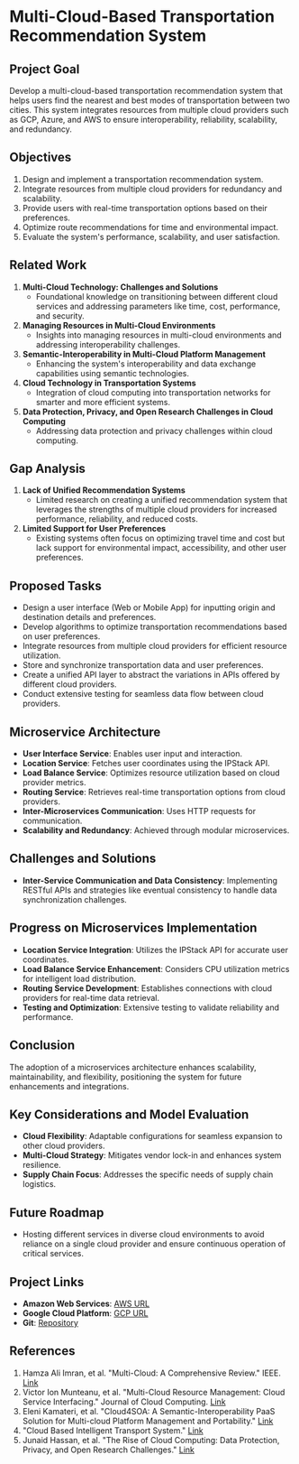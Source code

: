 # Multi-Cloud-Based Transportation Recommendation System

## Project Goal
Develop a multi-cloud-based transportation recommendation system that helps users find the nearest and best modes of transportation between two cities. This system integrates resources from multiple cloud providers such as GCP, Azure, and AWS to ensure interoperability, reliability, scalability, and redundancy.

## Objectives
1. Design and implement a transportation recommendation system.
2. Integrate resources from multiple cloud providers for redundancy and scalability.
3. Provide users with real-time transportation options based on their preferences.
4. Optimize route recommendations for time and environmental impact.
5. Evaluate the system's performance, scalability, and user satisfaction.

## Related Work
1. **Multi-Cloud Technology: Challenges and Solutions**
   - Foundational knowledge on transitioning between different cloud services and addressing parameters like time, cost, performance, and security.
2. **Managing Resources in Multi-Cloud Environments**
   - Insights into managing resources in multi-cloud environments and addressing interoperability challenges.
3. **Semantic-Interoperability in Multi-Cloud Platform Management**
   - Enhancing the system's interoperability and data exchange capabilities using semantic technologies.
4. **Cloud Technology in Transportation Systems**
   - Integration of cloud computing into transportation networks for smarter and more efficient systems.
5. **Data Protection, Privacy, and Open Research Challenges in Cloud Computing**
   - Addressing data protection and privacy challenges within cloud computing.

## Gap Analysis
1. **Lack of Unified Recommendation Systems**
   - Limited research on creating a unified recommendation system that leverages the strengths of multiple cloud providers for increased performance, reliability, and reduced costs.
2. **Limited Support for User Preferences**
   - Existing systems often focus on optimizing travel time and cost but lack support for environmental impact, accessibility, and other user preferences.

## Proposed Tasks
- Design a user interface (Web or Mobile App) for inputting origin and destination details and preferences.
- Develop algorithms to optimize transportation recommendations based on user preferences.
- Integrate resources from multiple cloud providers for efficient resource utilization.
- Store and synchronize transportation data and user preferences.
- Create a unified API layer to abstract the variations in APIs offered by different cloud providers.
- Conduct extensive testing for seamless data flow between cloud providers.

## Microservice Architecture
- **User Interface Service**: Enables user input and interaction.
- **Location Service**: Fetches user coordinates using the IPStack API.
- **Load Balance Service**: Optimizes resource utilization based on cloud provider metrics.
- **Routing Service**: Retrieves real-time transportation options from cloud providers.
- **Inter-Microservices Communication**: Uses HTTP requests for communication.
- **Scalability and Redundancy**: Achieved through modular microservices.

## Challenges and Solutions
- **Inter-Service Communication and Data Consistency**: Implementing RESTful APIs and strategies like eventual consistency to handle data synchronization challenges.

## Progress on Microservices Implementation
- **Location Service Integration**: Utilizes the IPStack API for accurate user coordinates.
- **Load Balance Service Enhancement**: Considers CPU utilization metrics for intelligent load distribution.
- **Routing Service Development**: Establishes connections with cloud providers for real-time data retrieval.
- **Testing and Optimization**: Extensive testing to validate reliability and performance.

## Conclusion
The adoption of a microservices architecture enhances scalability, maintainability, and flexibility, positioning the system for future enhancements and integrations.

## Key Considerations and Model Evaluation
- **Cloud Flexibility**: Adaptable configurations for seamless expansion to other cloud providers.
- **Multi-Cloud Strategy**: Mitigates vendor lock-in and enhances system resilience.
- **Supply Chain Focus**: Addresses the specific needs of supply chain logistics.

## Future Roadmap
- Hosting different services in diverse cloud environments to avoid reliance on a single cloud provider and ensure continuous operation of critical services.

## Project Links
- **Amazon Web Services**: [AWS URL](http://3.144.72.249)
- **Google Cloud Platform**: [GCP URL](https://tribal-bay-407302.oa.r.appspot.com)
- **Git**: [Repository](https://github.com/harshinimnr/Multi-cloud)

## References
1. Hamza Ali Imran, et al. "Multi-Cloud: A Comprehensive Review." IEEE. [Link](https://ieeexplore.ieee.org/abstract/document/9318176)
2. Victor Ion Munteanu, et al. "Multi-Cloud Resource Management: Cloud Service Interfacing." Journal of Cloud Computing. [Link](https://link.springer.com/article/10.1186/2192-113X-3-3)
3. Eleni Kamateri, et al. "Cloud4SOA: A Semantic-Interoperability PaaS Solution for Multi-cloud Platform Management and Portability." [Link](https://link.springer.com/chapter/10.1007/978-3-642-40651-5_6)
4. "Cloud Based Intelligent Transport System." [Link](https://www.sciencedirect.com/science/article/pii/S1877050915005621)
5. Junaid Hassan, et al. "The Rise of Cloud Computing: Data Protection, Privacy, and Open Research Challenges." [Link](https://www.ncbi.nlm.nih.gov/pmc/articles/PMC9197654/)
